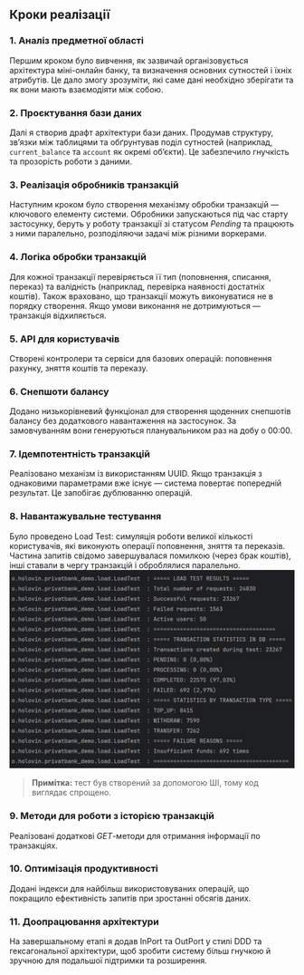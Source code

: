 ## Кроки реалізації

### 1. Аналіз предметної області
Першим кроком було вивчення, як зазвичай організовується архітектура міні-онлайн банку, та визначення основних сутностей і їхніх атрибутів. Це дало змогу зрозуміти, які саме дані необхідно зберігати та як вони мають взаємодіяти між собою.

### 2. Проєктування бази даних
Далі я створив драфт архітектури бази даних. Продумав структуру, зв’язки між таблицями та обґрунтував поділ сутностей (наприклад, `current_balance` та `account` як окремі об’єкти). Це забезпечило гнучкість та прозорість роботи з даними.

### 3. Реалізація обробників транзакцій
Наступним кроком було створення механізму обробки транзакцій — ключового елементу системи. Обробники запускаються під час старту застосунку, беруть у роботу транзакції зі статусом *Pending* та працюють з ними паралельно, розподіляючи задачі між різними воркерами.

### 4. Логіка обробки транзакцій
Для кожної транзакції перевіряється її тип (поповнення, списання, переказ) та валідність (наприклад, перевірка наявності достатніх коштів). Також враховано, що транзакції можуть виконуватися не в порядку створення. Якщо умови виконання не дотримуються — транзакція відхиляється.

### 5. API для користувачів
Створені контролери та сервіси для базових операцій: поповнення рахунку, зняття коштів та переказу.

### 6. Снепшоти балансу
Додано низькорівневий функціонал для створення щоденних снепшотів балансу без додаткового навантаження на застосунок. За замовчуванням вони генеруються планувальником раз на добу о 00:00.

### 7. Ідемпотентність транзакцій
Реалізовано механізм із використанням UUID. Якщо транзакція з однаковими параметрами вже існує — система повертає попередній результат. Це запобігає дублюванню операцій.

### 8. Навантажувальне тестування
Було проведено Load Test: симуляція роботи великої кількості користувачів, які виконують операції поповнення, зняття та переказів. Частина запитів свідомо завершувалася помилкою (через брак коштів), інші ставали в чергу транзакцій і оброблялися паралельно.
![img.png](img.png)
> **Примітка:** тест був створений за допомогою ШІ, тому код виглядає спрощено.

### 9. Методи для роботи з історією транзакцій
Реалізовані додаткові *GET*-методи для отримання інформації по транзакціях.

### 10. Оптимізація продуктивності
Додані індекси для найбільш використовуваних операцій, що покращило ефективність запитів при зростанні обсягів даних.

### 11. Доопрацювання архітектури
На завершальному етапі я додав InPort та OutPort у стилі DDD та гексагональної архітектури, щоб зробити систему більш гнучкою й зручною для подальшої підтримки та розширення.
